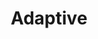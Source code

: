 ---
layout: default
layout_grid: true
title: Adaptive
keywords: adaptive
description: JHipster is a fully Open Source, widely used application generator. It leverages cool technologies like Spring Boot, AngularJS and Yeoman to give you a high level of productivity and quality.
class: fa fa-industry
class_value:
project_slug: adaptive-arp-api-lib-dotnet
project_type: Platform Library
project_tech: CSharp
project_quality:
project_release_extra: <a href="https://www.nuget.org/packages/AdaptiveMe.Api/"><img src="http://i.4dp.me/nuget/v/AdaptiveMe.Api.svg"</a>
project_version_extra:
project_devdependencies:
project_dependencies:
sitemap:
priority: 1.0
lastmod: 2015-10-27T11:07:00+01:00
---